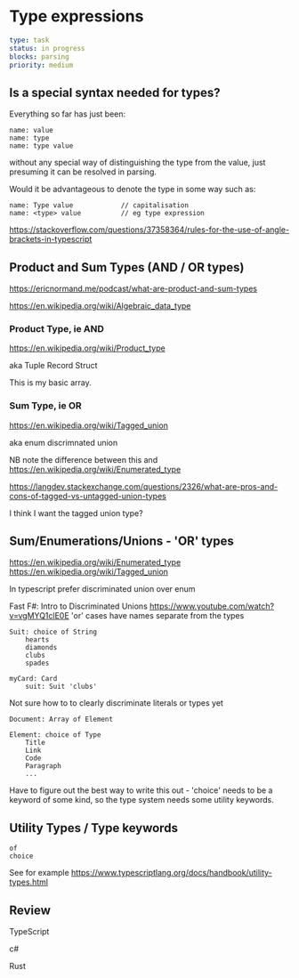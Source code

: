 Type expressions
================

```yaml
type: task
status: in progress
blocks: parsing
priority: medium
```


Is a special syntax needed for types?
-------------------------------------

Everything so far has just been:

	name: value
	name: type
	name: type value

without any special way of distinguishing the type from the value, just presuming it can be resolved in parsing.

Would it be advantageous to denote the type in some way such as:

	name: Type value			// capitalisation
	name: <type> value			// eg type expression

https://stackoverflow.com/questions/37358364/rules-for-the-use-of-angle-brackets-in-typescript



Product and Sum Types (AND / OR types)
--------------------------------------

https://ericnormand.me/podcast/what-are-product-and-sum-types

https://en.wikipedia.org/wiki/Algebraic_data_type



### Product Type, ie AND
https://en.wikipedia.org/wiki/Product_type

aka
	Tuple
	Record
	Struct

This is my basic array.


### Sum Type, ie OR
https://en.wikipedia.org/wiki/Tagged_union

aka
	enum
	discrimnated union

NB note the difference between this and https://en.wikipedia.org/wiki/Enumerated_type

https://langdev.stackexchange.com/questions/2326/what-are-pros-and-cons-of-tagged-vs-untagged-union-types


I think I want the tagged union type?


Sum/Enumerations/Unions - 'OR' types
------------------------------------

https://en.wikipedia.org/wiki/Enumerated_type
https://en.wikipedia.org/wiki/Tagged_union

In typescript prefer discriminated union over enum


Fast F#: Intro to Discriminated Unions
https://www.youtube.com/watch?v=vgMYQ1clE0E
	'or' cases have names separate from the types



	Suit: choice of String
		hearts
		diamonds
		clubs
		spades

	myCard: Card
		suit: Suit 'clubs'

Not sure how to to clearly discriminate literals or types yet

	Document: Array of Element

	Element: choice of Type
		Title
		Link
		Code
		Paragraph
		...

Have to figure out the best way to write this out - 'choice' needs to be a keyword of some kind, so the type system needs some utility keywords.




Utility Types / Type keywords
-----------------------------

	of
	choice

See for example
	https://www.typescriptlang.org/docs/handbook/utility-types.html



Review
------

TypeScript

c#

Rust




